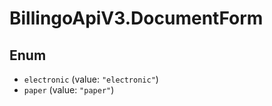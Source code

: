 # BillingoApiV3.DocumentForm

## Enum

* `electronic` (value: `"electronic"`)
* `paper` (value: `"paper"`)
